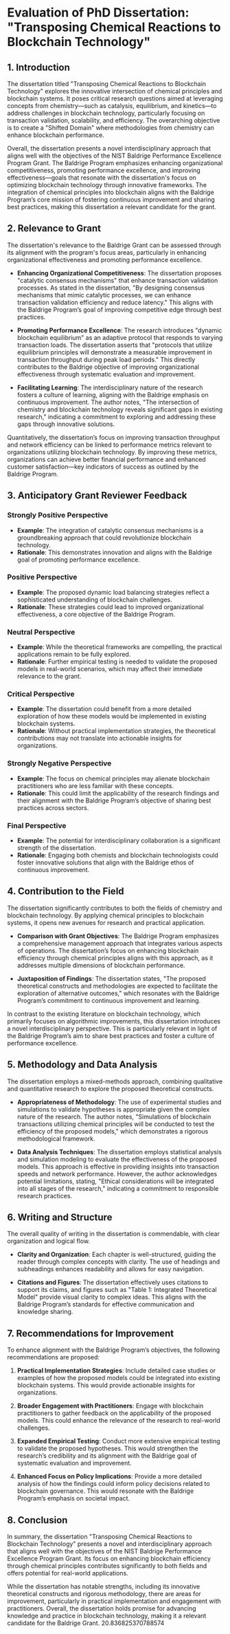 # Evaluation of PhD Dissertation: "Transposing Chemical Reactions to Blockchain Technology"

## 1. Introduction

The dissertation titled "Transposing Chemical Reactions to Blockchain Technology" explores the innovative intersection of chemical principles and blockchain systems. It poses critical research questions aimed at leveraging concepts from chemistry—such as catalysis, equilibrium, and kinetics—to address challenges in blockchain technology, particularly focusing on transaction validation, scalability, and efficiency. The overarching objective is to create a "Shifted Domain" where methodologies from chemistry can enhance blockchain performance.

Overall, the dissertation presents a novel interdisciplinary approach that aligns well with the objectives of the NIST Baldrige Performance Excellence Program Grant. The Baldrige Program emphasizes enhancing organizational competitiveness, promoting performance excellence, and improving effectiveness—goals that resonate with the dissertation's focus on optimizing blockchain technology through innovative frameworks. The integration of chemical principles into blockchain aligns with the Baldrige Program’s core mission of fostering continuous improvement and sharing best practices, making this dissertation a relevant candidate for the grant.

## 2. Relevance to Grant

The dissertation's relevance to the Baldrige Grant can be assessed through its alignment with the program's focus areas, particularly in enhancing organizational effectiveness and promoting performance excellence. 

- **Enhancing Organizational Competitiveness**: The dissertation proposes "catalytic consensus mechanisms" that enhance transaction validation processes. As stated in the dissertation, "By designing consensus mechanisms that mimic catalytic processes, we can enhance transaction validation efficiency and reduce latency." This aligns with the Baldrige Program’s goal of improving competitive edge through best practices.

- **Promoting Performance Excellence**: The research introduces "dynamic blockchain equilibrium" as an adaptive protocol that responds to varying transaction loads. The dissertation asserts that "protocols that utilize equilibrium principles will demonstrate a measurable improvement in transaction throughput during peak load periods." This directly contributes to the Baldrige objective of improving organizational effectiveness through systematic evaluation and improvement.

- **Facilitating Learning**: The interdisciplinary nature of the research fosters a culture of learning, aligning with the Baldrige emphasis on continuous improvement. The author notes, "The intersection of chemistry and blockchain technology reveals significant gaps in existing research," indicating a commitment to exploring and addressing these gaps through innovative solutions.

Quantitatively, the dissertation’s focus on improving transaction throughput and network efficiency can be linked to performance metrics relevant to organizations utilizing blockchain technology. By improving these metrics, organizations can achieve better financial performance and enhanced customer satisfaction—key indicators of success as outlined by the Baldrige Program.

## 3. Anticipatory Grant Reviewer Feedback

### Strongly Positive Perspective
- **Example**: The integration of catalytic consensus mechanisms is a groundbreaking approach that could revolutionize blockchain technology.
- **Rationale**: This demonstrates innovation and aligns with the Baldrige goal of promoting performance excellence.

### Positive Perspective
- **Example**: The proposed dynamic load balancing strategies reflect a sophisticated understanding of blockchain challenges.
- **Rationale**: These strategies could lead to improved organizational effectiveness, a core objective of the Baldrige Program.

### Neutral Perspective
- **Example**: While the theoretical frameworks are compelling, the practical applications remain to be fully explored.
- **Rationale**: Further empirical testing is needed to validate the proposed models in real-world scenarios, which may affect their immediate relevance to the grant.

### Critical Perspective
- **Example**: The dissertation could benefit from a more detailed exploration of how these models would be implemented in existing blockchain systems.
- **Rationale**: Without practical implementation strategies, the theoretical contributions may not translate into actionable insights for organizations.

### Strongly Negative Perspective
- **Example**: The focus on chemical principles may alienate blockchain practitioners who are less familiar with these concepts.
- **Rationale**: This could limit the applicability of the research findings and their alignment with the Baldrige Program’s objective of sharing best practices across sectors.

### Final Perspective
- **Example**: The potential for interdisciplinary collaboration is a significant strength of the dissertation.
- **Rationale**: Engaging both chemists and blockchain technologists could foster innovative solutions that align with the Baldrige ethos of continuous improvement.

## 4. Contribution to the Field

The dissertation significantly contributes to both the fields of chemistry and blockchain technology. By applying chemical principles to blockchain systems, it opens new avenues for research and practical application. 

- **Comparison with Grant Objectives**: The Baldrige Program emphasizes a comprehensive management approach that integrates various aspects of operations. The dissertation’s focus on enhancing blockchain efficiency through chemical principles aligns with this approach, as it addresses multiple dimensions of blockchain performance.

- **Juxtaposition of Findings**: The dissertation states, "The proposed theoretical constructs and methodologies are expected to facilitate the exploration of alternative outcomes," which resonates with the Baldrige Program’s commitment to continuous improvement and learning.

In contrast to the existing literature on blockchain technology, which primarily focuses on algorithmic improvements, this dissertation introduces a novel interdisciplinary perspective. This is particularly relevant in light of the Baldrige Program’s aim to share best practices and foster a culture of performance excellence.

## 5. Methodology and Data Analysis

The dissertation employs a mixed-methods approach, combining qualitative and quantitative research to explore the proposed theoretical constructs. 

- **Appropriateness of Methodology**: The use of experimental studies and simulations to validate hypotheses is appropriate given the complex nature of the research. The author notes, "Simulations of blockchain transactions utilizing chemical principles will be conducted to test the efficiency of the proposed models," which demonstrates a rigorous methodological framework.

- **Data Analysis Techniques**: The dissertation employs statistical analysis and simulation modeling to evaluate the effectiveness of the proposed models. This approach is effective in providing insights into transaction speeds and network performance. However, the author acknowledges potential limitations, stating, "Ethical considerations will be integrated into all stages of the research," indicating a commitment to responsible research practices.

## 6. Writing and Structure

The overall quality of writing in the dissertation is commendable, with clear organization and logical flow. 

- **Clarity and Organization**: Each chapter is well-structured, guiding the reader through complex concepts with clarity. The use of headings and subheadings enhances readability and allows for easy navigation.

- **Citations and Figures**: The dissertation effectively uses citations to support its claims, and figures such as "Table 1: Integrated Theoretical Model" provide visual clarity to complex ideas. This aligns with the Baldrige Program’s standards for effective communication and knowledge sharing.

## 7. Recommendations for Improvement

To enhance alignment with the Baldrige Program’s objectives, the following recommendations are proposed:

1. **Practical Implementation Strategies**: Include detailed case studies or examples of how the proposed models could be integrated into existing blockchain systems. This would provide actionable insights for organizations.

2. **Broader Engagement with Practitioners**: Engage with blockchain practitioners to gather feedback on the applicability of the proposed models. This could enhance the relevance of the research to real-world challenges.

3. **Expanded Empirical Testing**: Conduct more extensive empirical testing to validate the proposed hypotheses. This would strengthen the research’s credibility and its alignment with the Baldrige goal of systematic evaluation and improvement.

4. **Enhanced Focus on Policy Implications**: Provide a more detailed analysis of how the findings could inform policy decisions related to blockchain governance. This would resonate with the Baldrige Program’s emphasis on societal impact.

## 8. Conclusion

In summary, the dissertation "Transposing Chemical Reactions to Blockchain Technology" presents a novel and interdisciplinary approach that aligns well with the objectives of the NIST Baldrige Performance Excellence Program Grant. Its focus on enhancing blockchain efficiency through chemical principles contributes significantly to both fields and offers potential for real-world applications. 

While the dissertation has notable strengths, including its innovative theoretical constructs and rigorous methodology, there are areas for improvement, particularly in practical implementation and engagement with practitioners. Overall, the dissertation holds promise for advancing knowledge and practice in blockchain technology, making it a relevant candidate for the Baldrige Grant. 20.836825370788574
